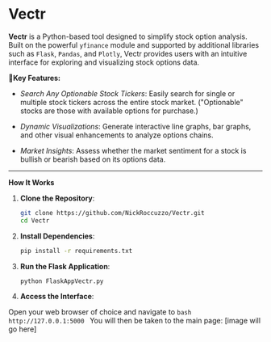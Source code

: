 # Vectr

**Vectr** is a Python-based tool designed to simplify stock option analysis. Built on the powerful `yfinance` module and supported by additional libraries such as `Flask`, `Pandas`, and `Plotly`, Vectr provides users with an intuitive interface for exploring and visualizing stock options data.

**🔑Key Features:**
- *Search Any Optionable Stock Tickers*: Easily search for single or multiple stock tickers across the entire stock market. ("Optionable" stocks are those with available options for purchase.)

- *Dynamic Visualizations*: Generate interactive line graphs, bar graphs, and other visual enhancements to analyze options chains.

- *Market Insights*: Assess whether the market sentiment for a stock is bullish or bearish based on its options data.


------------


**How It Works**

  1. **Clone the Repository**:
     ```bash
     git clone https://github.com/NickRoccuzzo/Vectr.git
     cd Vectr
     ```

  2. **Install Dependencies**:
     ```bash
     pip install -r requirements.txt
     ```

  3. **Run the Flask Application**:
     ```bash
     python FlaskAppVectr.py
     ```
  4. **Access the Interface**:
  
  Open your web browser of choice and navigate to
     ```bash
     http://127.0.0.1:5000
     ```
	 You will then be taken to the main page:
	 [image will go here]
	 
	 

